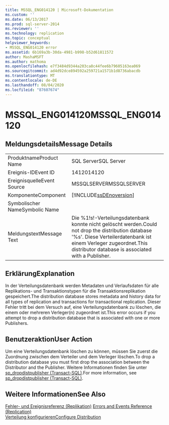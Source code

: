 ```yaml
---
title: MSSQL_ENG014120 | Microsoft-Dokumentation
ms.custom: ''
ms.date: 06/13/2017
ms.prod: sql-server-2014
ms.reviewer: ''
ms.technology: replication
ms.topic: conceptual
helpviewer_keywords:
- MSSQL_ENG014120 error
ms.assetid: 6b169a3b-30da-4981-b998-b52d61811572
author: MashaMSFT
ms.author: mathoma
ms.openlocfilehash: e7f3484d9344a203ca8c44fee6b79605163ea069
ms.sourcegitcommit: ad4d92dce894592a259721a1571b1d8736abacdb
ms.translationtype: MT
ms.contentlocale: de-DE
ms.lasthandoff: 08/04/2020
ms.locfileid: "87607674"
---
```

# <a name="mssql_eng014120"></a><span data-ttu-id="7855d-102">MSSQL_ENG014120</span><span class="sxs-lookup"><span data-stu-id="7855d-102">MSSQL_ENG014120</span></span>
    
## <a name="message-details"></a><span data-ttu-id="7855d-103">Meldungsdetails</span><span class="sxs-lookup"><span data-stu-id="7855d-103">Message Details</span></span>  
  
|||  
|-|-|  
|<span data-ttu-id="7855d-104">Produktname</span><span class="sxs-lookup"><span data-stu-id="7855d-104">Product Name</span></span>|<span data-ttu-id="7855d-105">SQL Server</span><span class="sxs-lookup"><span data-stu-id="7855d-105">SQL Server</span></span>|  
|<span data-ttu-id="7855d-106">Ereignis-ID</span><span class="sxs-lookup"><span data-stu-id="7855d-106">Event ID</span></span>|<span data-ttu-id="7855d-107">14120</span><span class="sxs-lookup"><span data-stu-id="7855d-107">14120</span></span>|  
|<span data-ttu-id="7855d-108">Ereignisquelle</span><span class="sxs-lookup"><span data-stu-id="7855d-108">Event Source</span></span>|<span data-ttu-id="7855d-109">MSSQLSERVER</span><span class="sxs-lookup"><span data-stu-id="7855d-109">MSSQLSERVER</span></span>|  
|<span data-ttu-id="7855d-110">Komponente</span><span class="sxs-lookup"><span data-stu-id="7855d-110">Component</span></span>|[!INCLUDE[ssDEnoversion](../../includes/ssdenoversion-md.md)]|  
|<span data-ttu-id="7855d-111">Symbolischer Name</span><span class="sxs-lookup"><span data-stu-id="7855d-111">Symbolic Name</span></span>||  
|<span data-ttu-id="7855d-112">Meldungstext</span><span class="sxs-lookup"><span data-stu-id="7855d-112">Message Text</span></span>|<span data-ttu-id="7855d-113">Die %1!s!-Verteilungsdatenbank konnte nicht gelöscht werden.</span><span class="sxs-lookup"><span data-stu-id="7855d-113">Could not drop the distribution database '%s'.</span></span> <span data-ttu-id="7855d-114">Diese Verteilerdatenbank ist einem Verleger zugeordnet.</span><span class="sxs-lookup"><span data-stu-id="7855d-114">This distributor database is associated with a Publisher.</span></span>|  
  
## <a name="explanation"></a><span data-ttu-id="7855d-115">Erklärung</span><span class="sxs-lookup"><span data-stu-id="7855d-115">Explanation</span></span>  
 <span data-ttu-id="7855d-116">In der Verteilungsdatenbank werden Metadaten und Verlaufsdaten für alle Replikations- und Transaktionstypen für die Transaktionsreplikation gespeichert.</span><span class="sxs-lookup"><span data-stu-id="7855d-116">The distribution database stores metadata and history data for all types of replication and transactions for transactional replication.</span></span> <span data-ttu-id="7855d-117">Dieser Fehler tritt bei dem Versuch auf, eine Verteilungsdatenbank zu löschen, die einem oder mehreren Verleger(n) zugeordnet ist.</span><span class="sxs-lookup"><span data-stu-id="7855d-117">This error occurs if you attempt to drop a distribution database that is associated with one or more Publishers.</span></span>  
  
## <a name="user-action"></a><span data-ttu-id="7855d-118">Benutzeraktion</span><span class="sxs-lookup"><span data-stu-id="7855d-118">User Action</span></span>  
 <span data-ttu-id="7855d-119">Um eine Verteilungsdatenbank löschen zu können, müssen Sie zuerst die Zuordnung zwischen dem Verteiler und dem Verleger löschen.</span><span class="sxs-lookup"><span data-stu-id="7855d-119">To drop a distribution database you must first drop the association between the Distributor and the Publisher.</span></span> <span data-ttu-id="7855d-120">Weitere Informationen finden Sie unter [sp_dropdistpublisher &#40;Transact-SQL&#41;](/sql/relational-databases/system-stored-procedures/sp-dropdistpublisher-transact-sql).</span><span class="sxs-lookup"><span data-stu-id="7855d-120">For more information, see [sp_dropdistpublisher &#40;Transact-SQL&#41;](/sql/relational-databases/system-stored-procedures/sp-dropdistpublisher-transact-sql).</span></span>  
  
## <a name="see-also"></a><span data-ttu-id="7855d-121">Weitere Informationen</span><span class="sxs-lookup"><span data-stu-id="7855d-121">See Also</span></span>  
 <span data-ttu-id="7855d-122">[Fehler- und Ereignisreferenz &#40;Replikation&#41;](errors-and-events-reference-replication.md) </span><span class="sxs-lookup"><span data-stu-id="7855d-122">[Errors and Events Reference &#40;Replication&#41;](errors-and-events-reference-replication.md) </span></span>  
 [<span data-ttu-id="7855d-123">Verteilung konfigurieren</span><span class="sxs-lookup"><span data-stu-id="7855d-123">Configure Distribution</span></span>](configure-distribution.md)  
  
  

